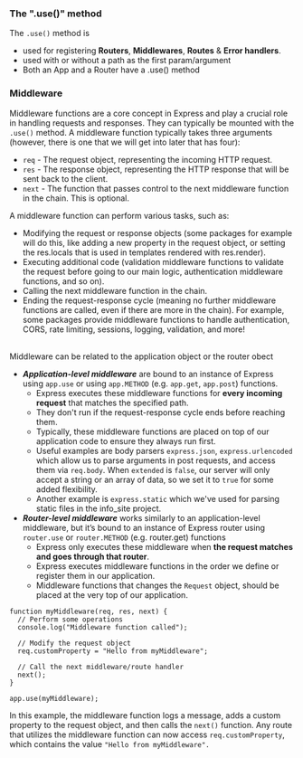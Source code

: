 ### The ".use()" method
The `.use()` method is 
- used for registering **Routers**, **Middlewares**, **Routes** & **Error handlers**.
- used with or without a path as the first param/argument
- Both an App and a Router have a .use() method

### Middleware
Middleware functions are a core concept in Express and play a crucial role in handling requests and responses. They can 
typically be mounted with the `.use()` method. A middleware function typically takes three arguments (however, there is one 
that we will get into later that has four):
- `req` - The request object, representing the incoming HTTP request.
- `res` - The response object, representing the HTTP response that will be sent back to the client.
- `next` - The function that passes control to the next middleware function in the chain. This is optional.

A middleware function can perform various tasks, such as:
- Modifying the request or response objects (some packages for example will do this, like adding a new property in the request 
    object, or setting the res.locals that is used in templates rendered with res.render).
- Executing additional code (validation middleware functions to validate the request before going to our main logic, 
    authentication middleware functions, and so on).
- Calling the next middleware function in the chain.
- Ending the request-response cycle (meaning no further middleware functions are called, even if there are more in the chain).
For example, some packages provide middleware functions to handle authentication, CORS, rate limiting, sessions, logging, 
validation, and more! <br><br>

Middleware can be related to the application object or the router obect
- ***Application-level middleware*** are bound to an instance of Express using `app.use` or using `app.METHOD` (e.g. 
    `app.get`, `app.post`) functions. 
    - Express executes these middleware functions for **every incoming request** that matches the specified path.
    - They don't run if the request-response cycle ends before reaching them.
    - Typically, these middleware functions are placed on top of our application code to ensure they always run first.
    - Useful examples are body parsers `express.json`, `express.urlencoded` which allow us to parse arguments in post requests,
        and access them via `req.body`. When `extended` is `false`, our server will only accept a string or an array of data, so 
        we set it to `true` for some added flexibility.
    - Another example is `express.static` which we've used for parsing static files in the info_site project.
- ***Router-level middleware*** works similarly to an application-level middleware, but it’s bound to an instance of Express 
    router using `router.use` or `router.METHOD` (e.g. router.get) functions
    - Express only executes these middleware when **the request matches and goes through that router**.
    - Express executes middleware functions in the order we define or register them in our application.
    - Middleware functions that changes the `Request` object, should be placed at the very top of our application.
```JS
function myMiddleware(req, res, next) {
  // Perform some operations
  console.log("Middleware function called");

  // Modify the request object
  req.customProperty = "Hello from myMiddleware";

  // Call the next middleware/route handler
  next();
}

app.use(myMiddleware);
```
In this example, the middleware function logs a message, adds a custom property to the request object, and then calls the `next()` 
function. Any route that utilizes the middleware function can now access `req.customProperty`, which contains the value 
`"Hello from myMiddleware".`